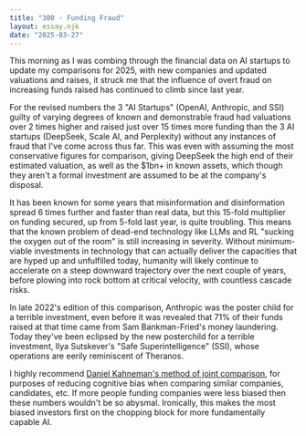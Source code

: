 ```yaml
---
title: "300 - Funding Fraud"
layout: essay.njk
date: "2025-03-27"
---
```


This morning as I was combing through the financial data on AI startups to update my comparisons for 2025, with new companies and updated valuations and raises, it struck me that the influence of overt fraud on increasing funds raised has continued to climb since last year.

For the revised numbers the 3 "AI Startups" (OpenAI, Anthropic, and SSI) guilty of varying degrees of known and demonstrable fraud had valuations over 2 times higher and raised just over 15 times more funding than the 3 AI startups (DeepSeek, Scale AI, and Perplexity) without any instances of fraud that I've come across thus far. This was even with assuming the most conservative figures for comparison, giving DeepSeek the high end of their estimated valuation, as well as the $1bn+ in known assets, which though they aren't a formal investment are assumed to be at the company's disposal.

It has been known for some years that misinformation and disinformation spread 6 times further and faster than real data, but this 15-fold multiplier on funding secured, up from 5-fold last year, is quite troubling. This means that the known problem of dead-end technology like LLMs and RL "sucking the oxygen out of the room" is still increasing in severity. Without minimum-viable investments in technology that can actually deliver the capacities that are hyped up and unfulfilled today, humanity will likely continue to accelerate on a steep downward trajectory over the next couple of years, before plowing into rock bottom at critical velocity, with countless cascade risks.

In late 2022's edition of this comparison, Anthropic was the poster child for a terrible investment, even before it was revealed that 71% of their funds raised at that time came from Sam Bankman-Fried's money laundering. Today they've been eclipsed by the new posterchild for a terrible investment, Ilya Sutskever's "Safe Superintelligence" (SSI), whose operations are eerily reminiscent of Theranos.

I highly recommend [Daniel Kahneman's method of joint comparison](https://faculty.sites.iastate.edu/tesfatsi/archive/tesfatsi/JudgementAndChoice.MappingBoundedRationality.DKahneman2003.pdf), for purposes of reducing cognitive bias when comparing similar companies, candidates, etc. If more people funding companies were less biased then these numbers wouldn't be so abysmal. Ironically, this makes the most biased investors first on the chopping block for more fundamentally capable AI.

